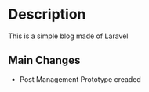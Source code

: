 # Description

This is a simple blog made of Laravel 

## Main Changes

* Post Management Prototype creaded

